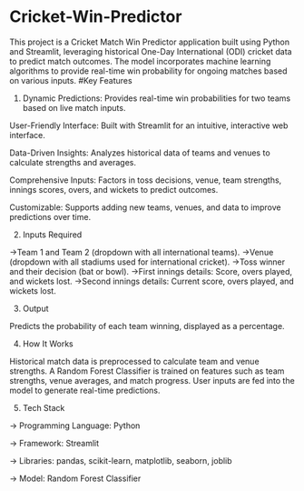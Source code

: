 # Cricket-Win-Predictor
This project is a Cricket Match Win Predictor application built using Python and Streamlit, leveraging historical One-Day International (ODI) cricket data to predict match outcomes. The model incorporates machine learning algorithms to provide real-time win probability for ongoing matches based on various inputs.
#Key Features
1) Dynamic Predictions:
Provides real-time win probabilities for two teams based on live match inputs.

User-Friendly Interface:
Built with Streamlit for an intuitive, interactive web interface.

Data-Driven Insights:
Analyzes historical data of teams and venues to calculate strengths and averages.

Comprehensive Inputs:
Factors in toss decisions, venue, team strengths, innings scores, overs, and wickets to predict outcomes.

Customizable:
Supports adding new teams, venues, and data to improve predictions over time.

2) Inputs Required

->Team 1 and Team 2 (dropdown with all international teams).
->Venue (dropdown with all stadiums used for international cricket).
->Toss winner and their decision (bat or bowl).
->First innings details:
  Score, overs played, and wickets lost.
->Second innings details:
  Current score, overs played, and wickets lost.

3) Output

Predicts the probability of each team winning, displayed as a percentage.

4) How It Works

Historical match data is preprocessed to calculate team and venue strengths.
A Random Forest Classifier is trained on features such as team strengths, venue averages, and match progress.
User inputs are fed into the model to generate real-time predictions.

5) Tech Stack

-> Programming Language: Python

-> Framework: Streamlit

-> Libraries: pandas, scikit-learn, matplotlib, seaborn, joblib

-> Model: Random Forest Classifier 
